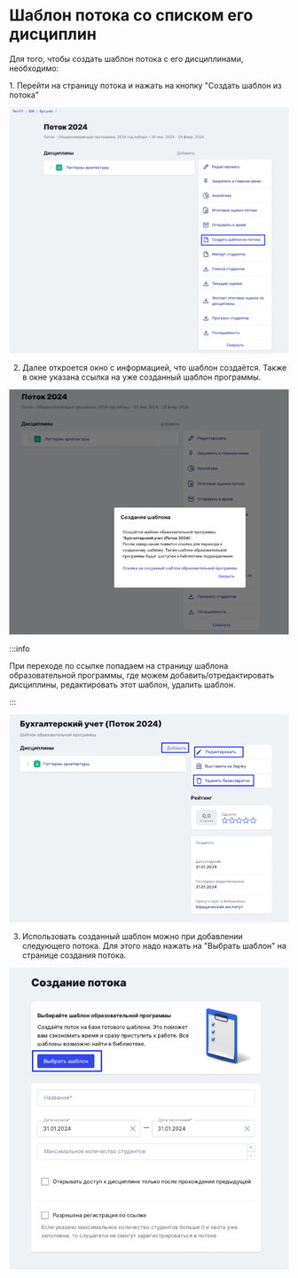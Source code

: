 # Шаблон потока со списком его дисциплин

Для того, чтобы создать шаблон потока с его дисциплинами, необходимо:

1\. Перейти на страницу потока и нажать на кнопку "Создать шаблон из потока"

![](<../.gitbook/assets/image (204).png>)

2. Далее откроется окно с информацией, что шаблон создаётся. Также в окне указана ссылка на уже созданный шаблон программы.

![](<../.gitbook/assets/image (205).png>)

:::info

При переходе по ссылке попадаем на страницу шаблона образовательной программы, где можем добавить/отредактировать дисциплины, редактировать этот шаблон, удалить шаблон.

:::

![](<../.gitbook/assets/image (206).png>)

3. Использовать созданный шаблон можно при добавлении следующего потока. Для этого надо нажать на "Выбрать шаблон" на странице создания потока.

![](<../.gitbook/assets/image (208).png>)
